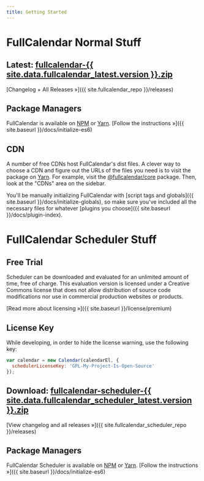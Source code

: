 ```yaml
---
title: Getting Started
---
```




# FullCalendar Normal Stuff

<h2>
  Latest:
  <a href='{{ site.fullcalendar_repo }}/releases/download/v{{ site.data.fullcalendar_latest.version }}/fullcalendar-{{ site.data.fullcalendar_latest.version }}.zip'
    onclick="ga('send', 'pageview', '/downloads/fullcalendar-{{ site.data.fullcalendar_latest.version }}.zip')"
    >fullcalendar-{{ site.data.fullcalendar_latest.version }}.zip</a>
</h2>

[Changelog + All Releases &raquo;]({{ site.fullcalendar_repo }}/releases)


## Package Managers

FullCalendar is available on [NPM](https://www.npmjs.com/) or [Yarn](https://yarnpkg.com/). [Follow the instructions &raquo;]({{ site.baseurl }}/docs/initialize-es6)


## CDN

A number of free CDNs host FullCalendar's dist files. A clever way to choose a CDN and figure out the URLs of the files you need is to visit the package on [Yarn](https://yarnpkg.com/). For example, visit the [@fullcalendar/core](https://yarnpkg.com/en/package/@fullcalendar/core) package. Then, look at the "CDNs" area on the sidebar.

You'll be manually initializing FullCalendar with [script tags and globals]({{ site.baseurl }}/docs/initialize-globals), so make sure you've included all the necessary files for whatever [plugins you choose]({{ site.baseurl }}/docs/plugin-index).



<h1 id='scheduler'>FullCalendar Scheduler Stuff</h1><!-- fragment is important -->

## Free Trial

Scheduler can be downloaded and evaluated for an unlimited amount of time, free of charge.
This evaluation version is licensed under a Creative Commons license that does not allow distribution
of source code modifications nor use in commercial production websites or products.

[Read more about licensing &raquo;]({{ site.baseurl }}/license/premium)


## License Key

While developing, in order to hide the license warning, use the following key:

```js
var calendar = new Calendar(calendarEl, {
  schedulerLicenseKey: 'GPL-My-Project-Is-Open-Source'
});
```

<h2>
  Download:
  <a href='{{ site.fullcalendar_scheduler_repo }}/releases/download/v{{ site.data.fullcalendar_scheduler_latest.version }}/fullcalendar-scheduler-{{ site.data.fullcalendar_scheduler_latest.version }}.zip'
    onclick="ga('send', 'pageview', '/downloads/fullcalendar-scheduler-{{ site.data.fullcalendar_scheduler_latest.version }}.zip')"
    >fullcalendar-scheduler-{{ site.data.fullcalendar_scheduler_latest.version }}.zip</a>
</h2>

[View changelog and all releases &raquo;]({{ site.fullcalendar_scheduler_repo }}/releases)


## Package Managers

FullCalendar Scheduler is available on [NPM](https://www.npmjs.com/) or [Yarn](https://yarnpkg.com/). [Follow the instructions &raquo;]({{ site.baseurl }}/docs/initialize-es6)
